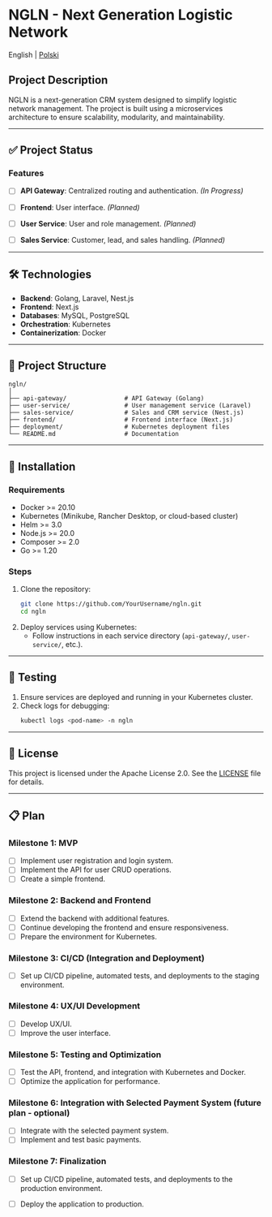 # NGLN - Next Generation Logistic Network

English | [Polski](README.pl.md)

## Project Description
NGLN is a next-generation CRM system designed to simplify logistic network management. The project is built using a microservices architecture to ensure scalability, modularity, and maintainability.

---

## ✅ Project Status
### Features
- [ ] **API Gateway**: Centralized routing and authentication. *(In Progress)*
- [ ] **Frontend**: User interface. *(Planned)*
- [ ] **User Service**: User and role management. *(Planned)*
- [ ] **Sales Service**: Customer, lead, and sales handling. *(Planned)*


---

## 🛠️ Technologies
- **Backend**: Golang, Laravel, Nest.js
- **Frontend**: Next.js
- **Databases**: MySQL, PostgreSQL
- **Orchestration**: Kubernetes
- **Containerization**: Docker

---

## 📁 Project Structure
```plaintext
ngln/
│
├── api-gateway/                # API Gateway (Golang)
├── user-service/               # User management service (Laravel)
├── sales-service/              # Sales and CRM service (Nest.js)
├── frontend/                   # Frontend interface (Next.js)
├── deployment/                 # Kubernetes deployment files
└── README.md                   # Documentation
```

---

## 🚀 Installation
### Requirements
- Docker >= 20.10
- Kubernetes (Minikube, Rancher Desktop, or cloud-based cluster)
- Helm >= 3.0
- Node.js >= 20.0
- Composer >= 2.0
- Go >= 1.20

### Steps
1. Clone the repository:
   ```bash
   git clone https://github.com/YourUsername/ngln.git
   cd ngln
   ```
2. Deploy services using Kubernetes:
   - Follow instructions in each service directory (`api-gateway/`, `user-service/`, etc.).

---

## 🧪 Testing
1. Ensure services are deployed and running in your Kubernetes cluster.
2. Check logs for debugging:
   ```bash
   kubectl logs <pod-name> -n ngln
   ```

---

## 📜 License
This project is licensed under the Apache License 2.0. See the [LICENSE](LICENSE) file for details.

---

## 📋 Plan

### **Milestone 1: MVP**

- [ ] Implement user registration and login system.
- [ ] Implement the API for user CRUD operations.
- [ ] Create a simple frontend.

### **Milestone 2: Backend and Frontend**

- [ ] Extend the backend with additional features.
- [ ] Continue developing the frontend and ensure responsiveness.
- [ ] Prepare the environment for Kubernetes.

### **Milestone 3: CI/CD (Integration and Deployment)**

- [ ] Set up CI/CD pipeline, automated tests, and deployments to the staging environment.

### **Milestone 4: UX/UI Development**

- [ ] Develop UX/UI.
- [ ] Improve the user interface.

### **Milestone 5: Testing and Optimization**

- [ ] Test the API, frontend, and integration with Kubernetes and Docker.
- [ ] Optimize the application for performance.

### **Milestone 6: Integration with Selected Payment System (future plan - optional)**

- [ ] Integrate with the selected payment system.
- [ ] Implement and test basic payments.

### **Milestone 7: Finalization**

- [ ] Set up CI/CD pipeline, automated tests, and deployments to the production environment.
- [ ] Deploy the application to production.

